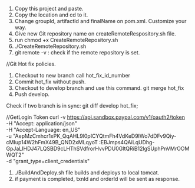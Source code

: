 1. Copy this project and paste.
2. Copy the location and cd to it.
3. Change groupId, artifactId and finalName on pom.xml. Customize your way.
4. Give new Git repository name on createRemoteRespository.sh file.
5. run chmod +x CreateRemoteRepository.sh
6. ./CreateRemoteRepository.sh
7. git remote -v : check if the remote repository is set.


//Git Hot fix policies.
1. Checkout to new branch call hot_fix_id_number
2. Commit hot_fix without push.
3. Checkout to develop branch and use this command.
git merge hot_fix
4. Push develop.

Check if two branch is in sync: git diff develop hot_fix;


//GetLogin Token
curl -v https://api.sandbox.paypal.com/v1/oauth2/token \
   -H "Accept: application/json" \
   -H "Accept-Language: en_US" \
   -u "AepMzCmhcr1xPK_QqAHL9l0pICYQtmFh4VdKeD9IWo7dDFv9Qiy-cMIup14W2hFmX49B_QND2xMLqyoT
:EBJmps4QAiLqUDhg-GpJaLIHDJ47LQSBD9cLHThSVdfrorHvvPDU0GltQRiB12lgSUphPnVMrOOMWQT2" \
   -d "grant_type=client_credentials"
   
1. ./BuildAndDeploy.sh file builds and deploys to local tomcat. 
2. if payment is completed, txnId and orderId will be sent as response.
   
   
   
   